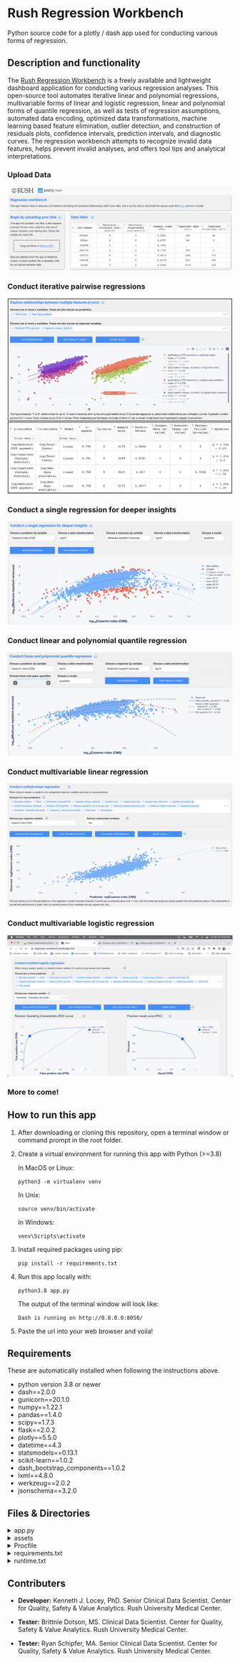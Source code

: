 # Rush Regression Workbench
Python source code for a plotly / dash app used for conducting various forms of regression.

## Description and functionality
The [Rush Regression Workbench](https://regression-workbench.herokuapp.com/) is a freely available and lightweight dashboard application for conducting various regression analyses. This open-source tool automates iterative linear and polynomial regressions, multivariable forms of linear and logistic regression, linear and polynomial forms of quantile regression, as well as tests of regression assumptions, automated data encoding, optimized data transformations, machine learning based feature elimination, outlier detection, and construction of residuals plots, confidence intervals, prediction intervals, and diagnostic curves. The regression workbench attempts to recognize invalid data features, helps prevent invalid analyses, and offers tool tips and analytical interpretations.

### Upload Data
![Regression Workbench Data Upload](assets/images_for_README/Landing.png "Regression Workbench Data Upload")


### Conduct iterative pairwise regressions
![Iterative pairwise regressions](assets/images_for_README/Iterative_pairwise.png "Iterative pairwise regressions")

### Conduct a single regression for deeper insights
![Single regression](assets/images_for_README/SingleRegressionDive.png "Single regression")

### Conduct linear and polynomial quantile regression
![Quantile regression](assets/images_for_README/QuantileRegression.png "Quantile regression")

### Conduct multivariable linear regression
![Multivariable linear regression](assets/images_for_README/MLinearR.png "Multivariable linear regression")

### Conduct multivariable logistic regression
![Multivariable logistic regression](assets/images_for_README/MLogisticR.png "Multivariable logistic regression")

### More to come!

## How to run this app

1. After downloading or cloning this repository, open a terminal window or command prompt in the root folder.

2. Create a virtual environment for running this app with Python (>=3.8)

	In MacOS or Linux:
	  
	```
	python3 -m virtualenv venv
	
	```
	In Unix:
	
	```
	source venv/bin/activate
	
	```
	In Windows: 
	
	```
	venv\Scripts\activate
	```
3. Install required packages using pip:

	```
	pip install -r requirements.txt
	```

4. Run this app locally with:

	```
	python3.8 app.py
	```

	The output of the terminal window will look like:

	```
	Dash is running on http://0.0.0.0:8050/
	```
	
5. Paste the url into your web browser and voila!

## Requirements
These are automatically installed when following the instructions above.

* python version 3.8 or newer
* dash==2.0.0
* gunicorn==20.1.0
* numpy==1.22.1
* pandas==1.4.0
* scipy==1.7.3
* flask==2.0.2
* plotly==5.5.0
* datetime==4.3
* statsmodels==0.13.1
* scikit-learn==1.0.2
* dash\_bootstrap_components==1.0.2
* lxml==4.8.0
* werkzeug==2.0.2
* jsonschema==3.2.0

## Files & Directories

<details><summary>app.py</summary>	
The primary file for running the Rush Regression Workbench application. This file contains the entirety of source code for the app as well as many comments to explain the application's functionality.
</details>

<details><summary>assets</summary>
Files in this directory are used by the application to format its interface or are used as images in this README file. All files except `RUSH_full_color.jpg` and those in the `images_for_README` were obtained from another open source Plotly Dash app (https://github.com/plotly/dash-sample-apps/tree/main/apps/dash-clinical-analytics/assets.): `Acumin-BdPro.otf`, `base.css`, `clinical-analytics.css`, - `plotly_logo.png`- `resizing.js`


- `Acumin-BdPro.otf`: An OpenType font file used by the application. 
- `base.css` A cascading style sheets (CSS) used by the application. CSS is a stylesheet language used to describe the presentation of a document written in HTML or XML.
- `clinical-analytics.css` An additional css file.
- `plotly_logo.png`
- `RUSH_full_color.jpg`
- `images_for_README`: A directory containing png files used in this README document.
</details>

<details><summary>Procfile</summary>	
This extensionless file is necessary for deployment on Heroku, and essentially tells Heroku how to handle web processes using the gunicorn server. The file contains a single line with the following: `web: gunicorn app:server`
</details>

<details><summary>requirements.txt</summary>
This file lists all of the software libraries needed for the app to run. When deploying the app on Heroku, this file is used to set up the server with the libraries necessary for running the application. When used locally, this file tells pip which libraries need to be installed (i.e., `pip install -r requirements.txt`).
</details>

<details><summary>runtime.txt</summary>
This file is used when setting up the app to run on an online Heroku server. It contains a single line: `python-3.8.16, indicating the version of python to use. 
</details>

## Contributers
* **Developer:** Kenneth J. Locey, PhD. Senior Clinical Data Scientist. Center for Quality, Safety & Value Analytics. Rush University Medical Center.

* **Tester:** Brittnie Dotson, MS. Clinical Data Scientist. Center for Quality, Safety & Value Analytics. Rush University Medical Center.

* **Tester:** Ryan Schipfer, MA. Senior Clinical Data Scientist. Center for Quality, Safety & Value Analytics. Rush University Medical Center.
